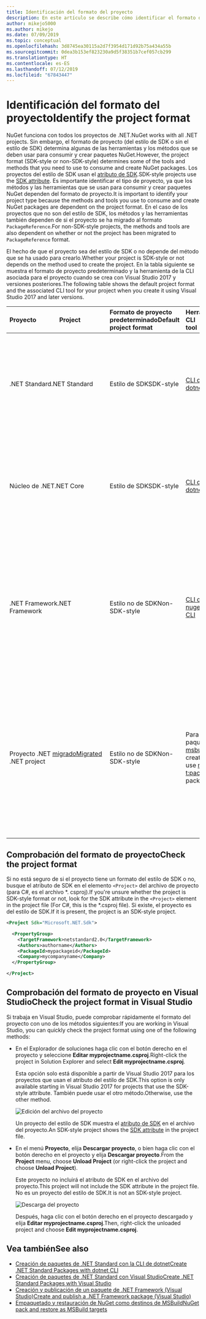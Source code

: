 ```yaml
---
title: Identificación del formato del proyecto
description: En este artículo se describe cómo identificar el formato del proyecto.
author: mikejo5000
ms.author: mikejo
ms.date: 07/09/2019
ms.topic: conceptual
ms.openlocfilehash: 3d8745ea30115a2d7f3954d171d92b75a434a55b
ms.sourcegitcommit: 0dea3b153ef823230a9d5f38351b7cef057cb299
ms.translationtype: HT
ms.contentlocale: es-ES
ms.lasthandoff: 07/12/2019
ms.locfileid: "67843447"
---
```

# <a name="identify-the-project-format"></a><span data-ttu-id="8a428-103">Identificación del formato del proyecto</span><span class="sxs-lookup"><span data-stu-id="8a428-103">Identify the project format</span></span>

<span data-ttu-id="8a428-104">NuGet funciona con todos los proyectos de .NET.</span><span class="sxs-lookup"><span data-stu-id="8a428-104">NuGet works with all .NET projects.</span></span> <span data-ttu-id="8a428-105">Sin embargo, el formato de proyecto (del estilo de SDK o sin el estilo de SDK) determina algunas de las herramientas y los métodos que se deben usar para consumir y crear paquetes NuGet.</span><span class="sxs-lookup"><span data-stu-id="8a428-105">However, the project format (SDK-style or non-SDK-style) determines some of the tools and methods that you need to use to consume and create NuGet packages.</span></span> <span data-ttu-id="8a428-106">Los proyectos del estilo de SDK usan el [atributo de SDK](/dotnet/core/tools/csproj#additions).</span><span class="sxs-lookup"><span data-stu-id="8a428-106">SDK-style projects use the [SDK attribute](/dotnet/core/tools/csproj#additions).</span></span> <span data-ttu-id="8a428-107">Es importante identificar el tipo de proyecto, ya que los métodos y las herramientas que se usan para consumir y crear paquetes NuGet dependen del formato de proyecto.</span><span class="sxs-lookup"><span data-stu-id="8a428-107">It is important to identify your project type because the methods and tools you use to consume and create NuGet packages are dependent on the project format.</span></span> <span data-ttu-id="8a428-108">En el caso de los proyectos que no son del estilo de SDK, los métodos y las herramientas también dependen de si el proyecto se ha migrado al formato `PackageReference`.</span><span class="sxs-lookup"><span data-stu-id="8a428-108">For non-SDK-style projects, the methods and tools are also dependent on whether or not the project has been migrated to `PackageReference` format.</span></span>

<span data-ttu-id="8a428-109">El hecho de que el proyecto sea del estilo de SDK o no depende del método que se ha usado para crearlo.</span><span class="sxs-lookup"><span data-stu-id="8a428-109">Whether your project is SDK-style or not depends on the method used to create the project.</span></span> <span data-ttu-id="8a428-110">En la tabla siguiente se muestra el formato de proyecto predeterminado y la herramienta de la CLI asociada para el proyecto cuando se crea con Visual Studio 2017 y versiones posteriores.</span><span class="sxs-lookup"><span data-stu-id="8a428-110">The following table shows the default project format and the associated CLI tool for your project when you create it using Visual Studio 2017 and later versions.</span></span>

| <span data-ttu-id="8a428-111">Proyecto&nbsp;&nbsp;&nbsp;&nbsp;&nbsp;&nbsp;&nbsp;&nbsp;&nbsp;&nbsp;&nbsp;&nbsp;&nbsp;&nbsp;</span><span class="sxs-lookup"><span data-stu-id="8a428-111">Project&nbsp;&nbsp;&nbsp;&nbsp;&nbsp;&nbsp;&nbsp;&nbsp;&nbsp;&nbsp;&nbsp;&nbsp;&nbsp;&nbsp;</span></span> | <span data-ttu-id="8a428-112">Formato de proyecto predeterminado</span><span class="sxs-lookup"><span data-stu-id="8a428-112">Default project format</span></span> | <span data-ttu-id="8a428-113">Herramienta de la CLI&nbsp;&nbsp;&nbsp;&nbsp;&nbsp;&nbsp;&nbsp;&nbsp;&nbsp;</span><span class="sxs-lookup"><span data-stu-id="8a428-113">CLI tool&nbsp;&nbsp;&nbsp;&nbsp;&nbsp;&nbsp;&nbsp;&nbsp;&nbsp;</span></span> | <span data-ttu-id="8a428-114">Notas</span><span class="sxs-lookup"><span data-stu-id="8a428-114">Notes</span></span> |
|:------------- |:-------------|:-----|:-----|
| <span data-ttu-id="8a428-115">.NET Standard</span><span class="sxs-lookup"><span data-stu-id="8a428-115">.NET Standard</span></span> | <span data-ttu-id="8a428-116">Estilo de SDK</span><span class="sxs-lookup"><span data-stu-id="8a428-116">SDK-style</span></span> | [<span data-ttu-id="8a428-117">CLI de dotnet</span><span class="sxs-lookup"><span data-stu-id="8a428-117">dotnet CLI</span></span>](../install-nuget-client-tools.md#dotnetexe-cli) | <span data-ttu-id="8a428-118">Los proyectos creados antes de Visual Studio 2017 no son del estilo de SDK.</span><span class="sxs-lookup"><span data-stu-id="8a428-118">Projects created prior to Visual Studio 2017 are non-SDK-style.</span></span> <span data-ttu-id="8a428-119">Use la CLI de `nuget.exe`.</span><span class="sxs-lookup"><span data-stu-id="8a428-119">Use `nuget.exe` CLI.</span></span> |
| <span data-ttu-id="8a428-120">Núcleo de .NET</span><span class="sxs-lookup"><span data-stu-id="8a428-120">.NET Core</span></span> | <span data-ttu-id="8a428-121">Estilo de SDK</span><span class="sxs-lookup"><span data-stu-id="8a428-121">SDK-style</span></span> | [<span data-ttu-id="8a428-122">CLI de dotnet</span><span class="sxs-lookup"><span data-stu-id="8a428-122">dotnet CLI</span></span>](../install-nuget-client-tools.md#dotnetexe-cli) | <span data-ttu-id="8a428-123">Los proyectos creados antes de Visual Studio 2017 no son del estilo de SDK.</span><span class="sxs-lookup"><span data-stu-id="8a428-123">Projects created prior to Visual Studio 2017 are non-SDK-style.</span></span> <span data-ttu-id="8a428-124">Use la CLI de `nuget.exe`.</span><span class="sxs-lookup"><span data-stu-id="8a428-124">Use `nuget.exe` CLI.</span></span> |
| <span data-ttu-id="8a428-125">.NET Framework</span><span class="sxs-lookup"><span data-stu-id="8a428-125">.NET Framework</span></span> | <span data-ttu-id="8a428-126">Estilo no de SDK</span><span class="sxs-lookup"><span data-stu-id="8a428-126">Non-SDK-style</span></span> | [<span data-ttu-id="8a428-127">CLI de nuget.exe</span><span class="sxs-lookup"><span data-stu-id="8a428-127">nuget.exe CLI</span></span>](../install-nuget-client-tools.md#nugetexe-cli) | <span data-ttu-id="8a428-128">Los proyectos de .NET Framework creados con otros métodos pueden ser del estilo de SDK.</span><span class="sxs-lookup"><span data-stu-id="8a428-128">.NET Framework projects created using other methods may be SDK-style projects.</span></span> <span data-ttu-id="8a428-129">En su lugar, use la [CLI de dotnet](../install-nuget-client-tools.md#dotnetexe-cli) para estos.</span><span class="sxs-lookup"><span data-stu-id="8a428-129">For these, use [dotnet CLI](../install-nuget-client-tools.md#dotnetexe-cli) instead.</span></span> |
| <span data-ttu-id="8a428-130">Proyecto .NET [migrado](../reference/migrate-packages-config-to-package-reference.md)</span><span class="sxs-lookup"><span data-stu-id="8a428-130">[Migrated](../reference/migrate-packages-config-to-package-reference.md) .NET project</span></span> | <span data-ttu-id="8a428-131">Estilo no de SDK</span><span class="sxs-lookup"><span data-stu-id="8a428-131">Non-SDK-style</span></span>| <span data-ttu-id="8a428-132">Para crear paquetes, use [msbuild -t:pack](../reference/migrate-packages-config-to-package-reference.md#create-a-package-after-migration).</span><span class="sxs-lookup"><span data-stu-id="8a428-132">To create packages, use [msbuild -t:pack](../reference/migrate-packages-config-to-package-reference.md#create-a-package-after-migration) to create packages.</span></span> | <span data-ttu-id="8a428-133">Para crear paquetes, se recomienda `msbuild -t:pack`.</span><span class="sxs-lookup"><span data-stu-id="8a428-133">To create packages, `msbuild -t:pack` is recommended.</span></span> <span data-ttu-id="8a428-134">También puede usar la [CLI de dotnet](../install-nuget-client-tools.md#dotnetexe-cli).</span><span class="sxs-lookup"><span data-stu-id="8a428-134">Otherwise, use the [dotnet CLI](../install-nuget-client-tools.md#dotnetexe-cli).</span></span> <span data-ttu-id="8a428-135">Los proyectos migrados no son proyectos del estilo de SDK.</span><span class="sxs-lookup"><span data-stu-id="8a428-135">Migrated projects are not SDK-style projects.</span></span> |

## <a name="check-the-project-format"></a><span data-ttu-id="8a428-136">Comprobación del formato de proyecto</span><span class="sxs-lookup"><span data-stu-id="8a428-136">Check the project format</span></span>

<span data-ttu-id="8a428-137">Si no está seguro de si el proyecto tiene un formato del estilo de SDK o no, busque el atributo de SDK en el elemento `<Project>` del archivo de proyecto (para C#, es el archivo \*. csproj).</span><span class="sxs-lookup"><span data-stu-id="8a428-137">If you're unsure whether the project is SDK-style format or not, look for the SDK attribute in the `<Project>` element in the project file (For C#, this is the \*.csproj file).</span></span> <span data-ttu-id="8a428-138">Si existe, el proyecto es del estilo de SDK.</span><span class="sxs-lookup"><span data-stu-id="8a428-138">If it is present, the project is an SDK-style project.</span></span>

```xml
<Project Sdk="Microsoft.NET.Sdk">

  <PropertyGroup>
    <TargetFramework>netstandard2.0</TargetFramework>
    <Authors>authorname</Authors>
    <PackageId>mypackageid</PackageId>
    <Company>mycompanyname</Company>
  </PropertyGroup>

</Project>
```

## <a name="check-the-project-format-in-visual-studio"></a><span data-ttu-id="8a428-139">Comprobación del formato de proyecto en Visual Studio</span><span class="sxs-lookup"><span data-stu-id="8a428-139">Check the project format in Visual Studio</span></span>

<span data-ttu-id="8a428-140">Si trabaja en Visual Studio, puede comprobar rápidamente el formato del proyecto con uno de los métodos siguientes:</span><span class="sxs-lookup"><span data-stu-id="8a428-140">If you are working in Visual Studio, you can quickly check the project format using one of the following methods:</span></span>

- <span data-ttu-id="8a428-141">En el Explorador de soluciones haga clic con el botón derecho en el proyecto y seleccione **Editar myprojectname.csproj**.</span><span class="sxs-lookup"><span data-stu-id="8a428-141">Right-click the project in Solution Explorer and select **Edit myprojectname.csproj**.</span></span>

   <span data-ttu-id="8a428-142">Esta opción solo está disponible a partir de Visual Studio 2017 para los proyectos que usan el atributo del estilo de SDK.</span><span class="sxs-lookup"><span data-stu-id="8a428-142">This option is only available starting in Visual Studio 2017 for projects that use the SDK-style attribute.</span></span> <span data-ttu-id="8a428-143">También puede usar el otro método.</span><span class="sxs-lookup"><span data-stu-id="8a428-143">Otherwise, use the other method.</span></span>

   ![Edición del archivo del proyecto](media/edit-project-file.png)

   <span data-ttu-id="8a428-145">Un proyecto del estilo de SDK muestra el [atributo de SDK](/dotnet/core/tools/csproj#additions) en el archivo del proyecto.</span><span class="sxs-lookup"><span data-stu-id="8a428-145">An SDK-style project shows the [SDK attribute](/dotnet/core/tools/csproj#additions) in the project file.</span></span>
   
- <span data-ttu-id="8a428-146">En el menú **Proyecto**, elija **Descargar proyecto**, o bien haga clic con el botón derecho en el proyecto y elija **Descargar proyecto**.</span><span class="sxs-lookup"><span data-stu-id="8a428-146">From the **Project** menu, choose **Unload Project** (or right-click the project and choose **Unload Project**).</span></span>

   <span data-ttu-id="8a428-147">Este proyecto no incluirá el atributo de SDK en el archivo del proyecto.</span><span class="sxs-lookup"><span data-stu-id="8a428-147">This project will not include the SDK attribute in the project file.</span></span> <span data-ttu-id="8a428-148">No es un proyecto del estilo de SDK.</span><span class="sxs-lookup"><span data-stu-id="8a428-148">It is not an SDK-style project.</span></span>

   ![Descarga del proyecto](media/unload-project.png)

   <span data-ttu-id="8a428-150">Después, haga clic con el botón derecho en el proyecto descargado y elija **Editar myprojectname.csproj**.</span><span class="sxs-lookup"><span data-stu-id="8a428-150">Then, right-click the unloaded project and choose **Edit myprojectname.csproj**.</span></span>

## <a name="see-also"></a><span data-ttu-id="8a428-151">Vea también</span><span class="sxs-lookup"><span data-stu-id="8a428-151">See also</span></span>

- [<span data-ttu-id="8a428-152">Creación de paquetes de .NET Standard con la CLI de dotnet</span><span class="sxs-lookup"><span data-stu-id="8a428-152">Create .NET Standard Packages with dotnet CLI</span></span>](../quickstart/create-and-publish-a-package-using-the-dotnet-cli.md)
- [<span data-ttu-id="8a428-153">Creación de paquetes de .NET Standard con Visual Studio</span><span class="sxs-lookup"><span data-stu-id="8a428-153">Create .NET Standard Packages with Visual Studio</span></span>](../quickstart/create-and-publish-a-package-using-visual-studio.md)
- [<span data-ttu-id="8a428-154">Creación y publicación de un paquete de .NET Framework (Visual Studio)</span><span class="sxs-lookup"><span data-stu-id="8a428-154">Create and publish a .NET Framework package (Visual Studio)</span></span>](../quickstart/create-and-publish-a-package-using-visual-studio-net-framework.md)
- [<span data-ttu-id="8a428-155">Empaquetado y restauración de NuGet como destinos de MSBuild</span><span class="sxs-lookup"><span data-stu-id="8a428-155">NuGet pack and restore as MSBuild targets</span></span>](../reference/msbuild-targets.md)
